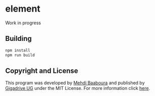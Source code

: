 # element

Work in progress

## Building

```bash
npm install
npm run build
```

## Copyright and License

This program was developed by [Mehdi Baaboura](https://github.com/Zeryther) and published by [Gigadrive UG](https://gigadrivegroup.com) under the MIT License. For more information click [here](https://github.com/Gigadrive/element/blob/master/LICENSE).
